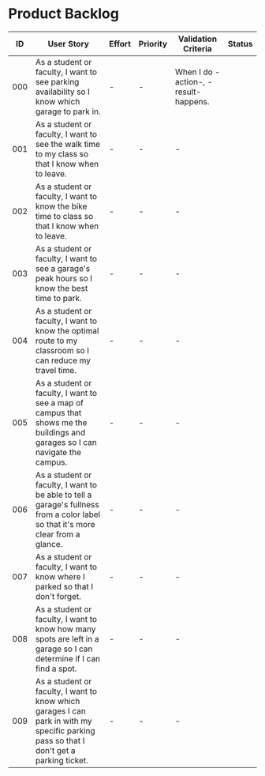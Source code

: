 # Product Backlog

| ID | User Story | Effort | Priority | Validation Criteria | Status |
|----|------------|--------|----------|---------------------|--------|
| 000 | As a student or faculty, I want to see parking availability so I know which garage to park in. | - | - | When I do -action-, -result- happens. |  |
| 001 | As a student or faculty, I want to see the walk time to my class so that I know when to leave. | - | - | - |  |
| 002 | As a student or faculty, I want to know the bike time to class so that I know when to leave. | - | - | - |  |
| 003 | As a student or faculty, I want to see a garage's peak hours so I know the best time to park. | - | - | - |  |
| 004 | As a student or faculty, I want to know the optimal route to my classroom so I can reduce my travel time. | - | - | - |  |
| 005 | As a student or faculty, I want to see a map of campus that shows me the buildings and garages so I can navigate the campus. | - | - | - |  |
| 006 | As a student or faculty, I want to be able to tell a garage's fullness from a color label so that it's more clear from a glance. | - | - | - |  |
| 007 | As a student or faculty, I want to know where I parked so that I don't forget. | - | - | - |  |
| 008 | As a student or faculty, I want to know how many spots are left in a garage so I can determine if I can find a spot. | - | - | - |  |
| 009 | As a student or faculty, I want to know which garages I can park in with my specific parking pass so that I don't get a parking ticket. | - | - | - |  |

